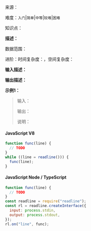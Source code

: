 来源：<link>

难度：`入门`|`简单`|`中等`|`较难`|`困难`

知识点：

**描述：**

数据范围：

进阶：时间复杂度：，空间复杂度：

**输入描述：**

**输出描述：**

**示例1：**

> 输入：
>
> 输出：
>
> 说明：

<!-- tabs:start -->

#### **JavaScript V8**

```javascript
function func(line) {
  // TODO
}
while ((line = readline())) {
  func(line);
}
```

#### **JavaScript Node / TypeScript**

```javascript
function func(line) {
  // TODO
}
const readline = require("readline");
const rl = readline.createInterface({
  input: process.stdin,
  output: process.stdout,
});
rl.on("line", func);
```

<!-- tabs:end -->
